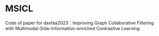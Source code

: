 # MSICL
Code of paper for dasfaa2023：Improving Graph Collaborative Filtering with Multimodal-Side-Information-enriched Contrastive Learning
